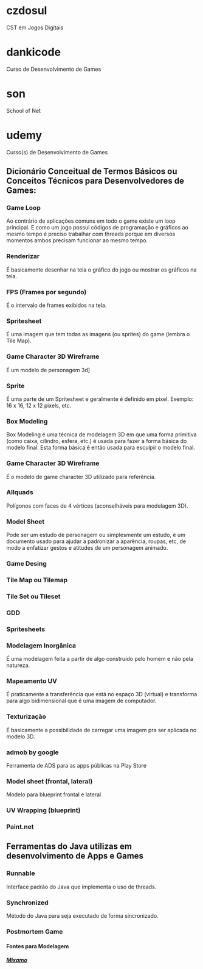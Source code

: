 # czdosul
CST em Jogos Digitais

# dankicode
Curso de Desenvolvimento de Games

# son
School of Net

# udemy
Curso(s) de Desenvolvimento de Games

## Dicionário Conceitual de Termos Básicos ou Conceitos Técnicos para Desenvolvedores de Games:

### Game Loop

Ao contrário de aplicações comuns em todo o game existe um loop principal. E como um 
jogo possui códigos de programação e gráficos ao mesmo tempo é preciso trabalhar com
threads porque em diversos momentos ambos precisam funcionar ao mesmo tempo.

### Renderizar

É basicamente desenhar na tela o gráfico do jogo ou mostrar os gráficos na tela.

### FPS (Frames por segundo)

É o intervalo de frames exibidos na tela.

### Spritesheet

É uma imagem que tem todas as imagens (ou sprites) do game (lembra o Tile Map).

### Game Character 3D Wireframe

É um modelo de personagem 3d]

### Sprite

É uma parte de um Spritesheet e geralmente é definido em pixel. Exemplo: 16 x 16, 
12 x 12 pixels, etc.

### Box Modeling

Box Modeling é uma técnica de modelagem 3D em que uma forma primitiva 
(como caixa, cilindro, esfera, etc.) é usada para fazer a forma básica do modelo final. 
Esta forma básica é então usada para esculpir o modelo final.

### Game Character 3D Wireframe

É o modelo de game character 3D utilizado para referência.

### Allquads

Polígonos com faces de 4 vértices (aconselháveis para modelagem 3D).

### Model Sheet

Pode ser um estudo de personagem ou simplesmente um estudo, é um documento usado para ajudar 
a padronizar a aparência, roupas, etc, de modo a enfatizar gestos e atitudes de um personagem animado. 

### Game Desing

### Tile Map ou Tilemap

### Tile Set ou Tileset

### GDD

### Spritesheets

### Modelagem Inorgânica

É uma modelagem feita a partir de algo construído pelo homem e não pela natureza.

### Mapeamento UV

É praticamente a transferência que está no espaço 3D (virtual) e transforma para algo
bidimensional que é uma imagem de computador. 

### Texturização

É basicamente a possibilidade de carregar uma imagem pra ser aplicada no modelo 3D.

### admob by google 

Ferramenta de ADS para as apps públicas na Play Store
 
### Model sheet (frontal, lateral) 
 
Modelo para blueprint frontal e lateral

### UV Wrapping (blueprint)

### Paint.net

## Ferramentas do Java utilizas em desenvolvimento de Apps e Games

### Runnable

Interface padrão do Java que implementa o uso de threads.

### Synchronized

Método do Java para seja executado de forma sincronizado.

### Postmortem Game

#### Fontes para Modelagem
##### [Mixamo](https://www.mixamo.com/#/)<br/>


